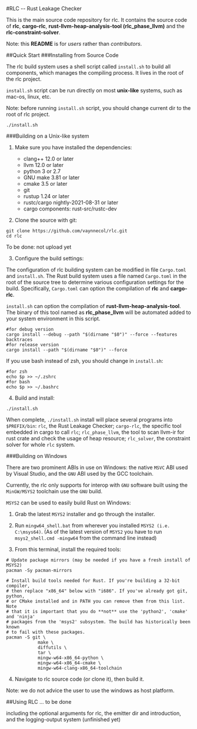 #RLC -- Rust Leakage Checker

This is the main source code repository for rlc.
It contains the source code of **rlc**, **cargo-rlc**, **rust-llvm-heap-analysis-tool (rlc_phase_llvm)** and the **rlc-constraint-solver**.

Note: this **README** is for _users_ rather than _contributors_. 

##Quick Start
###Installing from Source Code

The rlc build system uses a shell script called `install.sh` to build all components, which manages the compiling process.
It lives in the root of the rlc project.

`install.sh` script can be run directly on most **unix-like** systems, such as mac-os, linux, etc.

Note: before running `install.sh` script, you should change current dir to the root of rlc project.

```shell
./install.sh
```

###Building on a Unix-like system
1. Make sure you have installed the dependencies:

   * clang++ 12.0 or later
   * llvm 12.0 or later
   * python 3 or 2.7 
   * GNU make 3.81 or later 
   * cmake 3.5 or later 
   * git
   * rustup 1.24 or later
   * rustc/cargo nightly-2021-08-31 or later
   * cargo components: rust-src/rustc-dev

2. Clone the source with git:

```shell
git clone https://github.com/vaynnecol/rlc.git
cd rlc
```

To be done: not upload yet

3. Configure the build settings:

The configuration of rlc building system can be modified in file `Cargo.toml` and `install.sh`.
The Rust build system uses a file named `Cargo.toml` in the root of the source tree to determine various configuration settings for the build.
Specifically, `Cargo.toml` can option the compilation of **rlc** and **cargo-rlc**.

`install.sh` can option the compilation of **rust-llvm-heap-analysis-tool**. The binary of this tool named as **rlc_phase_llvm** will be automated added to your system environment in this script.

```shell
#for debug version
cargo install --debug --path "$(dirname "$0")" --force --features backtraces
#for release version
cargo install --path "$(dirname "$0")" --force
```

If you use bash instead of zsh, you should change in `install.sh`:
```shell
#for zsh
echo $p >> ~/.zshrc
#for bash
echo $p >> ~/.bashrc 
```

4. Build and install:
```shell
./install.sh
```

When complete, `./install.sh` install will place several programs into `$PREFIX/bin`: `rlc`, the Rust Leakage Checker; `cargo-rlc`, the specific tool embedded in cargo to call `rlc`; `rlc_phase_llvm`, the tool to scan llvm-ir for rust crate and check the usage of heap resource; `rlc_solver`, the constraint solver for whole `rlc` system.

###Building on Windows

There are two prominent ABIs in use on Windows: the native `MSVC` ABI used by Visual Studio, and the `GNU` ABI used by the GCC toolchain.

Currently, the rlc only supports for interop with `GNU` software built using the `MinGW/MSYS2` toolchain use the `GNU` build.

`MSYS2` can be used to easily build Rust on Windows:

1. Grab the latest `MSYS2` installer and go through the installer.

2. Run `mingw64_shell.bat` from wherever you installed `MSYS2 (i.e. C:\msys64)`. (As of the latest version of `MSYS2` you have to run `msys2_shell.cmd -mingw64` from the command line instead)

3. From this terminal, install the required tools:

```shell
# Update package mirrors (may be needed if you have a fresh install of MSYS2)
pacman -Sy pacman-mirrors

# Install build tools needed for Rust. If you're building a 32-bit compiler,
# then replace "x86_64" below with "i686". If you've already got git, python,
# or CMake installed and in PATH you can remove them from this list. Note
# that it is important that you do **not** use the 'python2', 'cmake' and 'ninja'
# packages from the 'msys2' subsystem. The build has historically been known
# to fail with these packages.
pacman -S git \
            make \
            diffutils \
            tar \
            mingw-w64-x86_64-python \
            mingw-w64-x86_64-cmake \
            mingw-w64-clang-x86_64-toolchain
```

4. Navigate to rlc source code (or clone it), then build it.

Note: we do not advice the user to use the windows as host platform.

##Using RLC
... to be done

including the optional arguments for rlc, the emitter dir and introduction, and the logging-output system (unfinished yet)